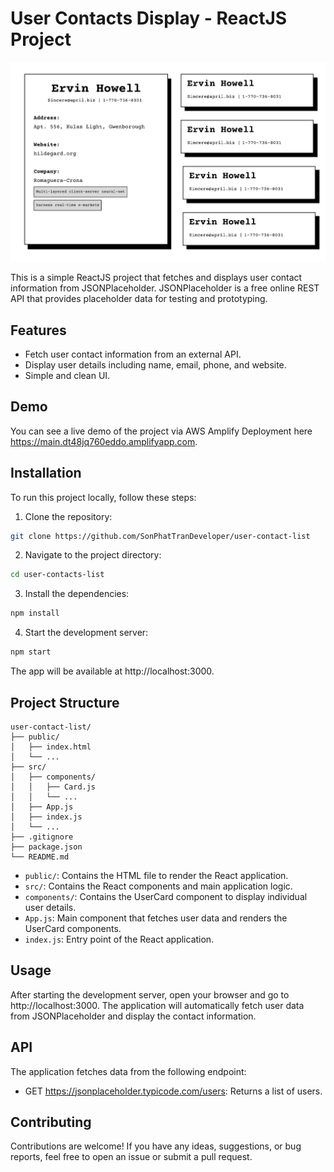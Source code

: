 # User Contacts Display - ReactJS Project

![Contact App UI](./images/ContactApp.png)

This is a simple ReactJS project that fetches and displays user contact information from JSONPlaceholder. JSONPlaceholder is a free online REST API that provides placeholder data for testing and prototyping.

## Features

- Fetch user contact information from an external API.
- Display user details including name, email, phone, and website.
- Simple and clean UI.

## Demo

You can see a live demo of the project via AWS Amplify Deployment here https://main.dt48jq760eddo.amplifyapp.com.

## Installation

To run this project locally, follow these steps:

1) Clone the repository:

```bash
git clone https://github.com/SonPhatTranDeveloper/user-contact-list
```

2) Navigate to the project directory:

```bash
cd user-contacts-list
```

3) Install the dependencies:

```bash
npm install
```

4) Start the development server:

```bash
npm start
```

The app will be available at http://localhost:3000.

## Project Structure

```
user-contact-list/
├── public/
│   ├── index.html
│   └── ...
├── src/
│   ├── components/
│   │   ├── Card.js
│   │   └── ...
│   ├── App.js
│   ├── index.js
│   └── ...
├── .gitignore
├── package.json
└── README.md
```

- ```public/```: Contains the HTML file to render the React application.
- ```src/```: Contains the React components and main application logic.
- ```components/```: Contains the UserCard component to display individual user details.
- ```App.js```: Main component that fetches user data and renders the UserCard components.
- ```index.js```: Entry point of the React application.

## Usage

After starting the development server, open your browser and go to http://localhost:3000.
The application will automatically fetch user data from JSONPlaceholder and display the contact information.

## API

The application fetches data from the following endpoint:

- GET https://jsonplaceholder.typicode.com/users: Returns a list of users.

## Contributing

Contributions are welcome! If you have any ideas, suggestions, or bug reports, feel free to open an issue or submit a pull request.





